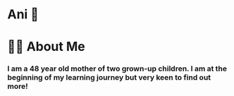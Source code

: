 # Ani 👋

# :woman_technologist: About Me
### I am a 48 year old mother of two grown-up children. I am at the beginning of my learning journey but very keen to find out more!



<!---
